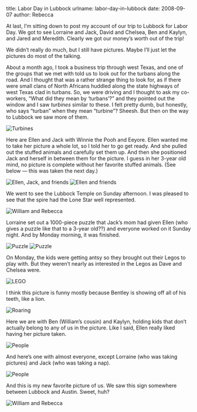 title: Labor Day in Lubbock
urlname: labor-day-in-lubbock
date: 2008-09-07
author: Rebecca

At last, I&#x02bc;m sitting down to post my account of our trip to Lubbock for
Labor Day. We got to see Lorraine and Jack, David and Chelsea, Ben and Kaylyn,
and Jared and Meredith. Clearly we got our money&#x02bc;s worth out of the trip!

We didn&#x02bc;t really do much, but I still have pictures. Maybe I&#x02bc;ll
just let the pictures do most of the talking.

About a month ago, I took a business trip through west Texas, and one of the
groups that we met with told us to look out for the turbans along the road. And
I thought that was a rather strange thing to look for, as if there were small
clans of North Africans huddled along the state highways of west Texas clad in
turbans. So, we were driving and I thought to ask my co-workers, &ldquo;What did
they mean by &lsquo;turbans&rsquo;?&rdquo; and they pointed out the window and I
saw *turbines* similar to these. I felt pretty dumb, but honestly, who says
&ldquo;turban&rdquo; when they mean &ldquo;turbine&rdquo;? Sheesh. But then on
the way to Lubbock we saw more of them.

<img src="{static}/images/2008-08-30-windmills.jpg" alt="Turbines" class="img-fluid">

Here are Ellen and Jack with Winnie the Pooh and Eeyore. Ellen wanted me to take
her picture a whole lot, so I told her to go get ready. And she pulled out the
stuffed animals and carefully set them up. And then she positioned Jack and
herself in between them for the picture. I guess in her 3-year old mind, no
picture is complete without her favorite stuffed animals. (See below &mdash;
this was taken the next day.)

<img src="{static}/images/2008-08-31-lubbock-01.jpg" alt="Ellen, Jack, and friends" class="img-fluid">

<img src="{static}/images/2008-09-01-lubbock-01.jpg" alt="Ellen and friends" class="img-fluid">

We went to see the Lubbock Temple on Sunday afternoon. I was pleased to see that
the spire had the Lone Star well represented.

<img src="{static}/images/2008-08-31-lubbock-02.jpg" alt="William and Rebecca" class="img-fluid">

Lorraine set out a 1000-piece puzzle that Jack&#x02bc;s mom had given Ellen (who
gives a puzzle like that to a 3-year old??) and everyone worked on it Sunday
night. And by Monday morning, it was finished.

<img src="{static}/images/2008-08-31-lubbock-03.jpg" alt="Puzzle" class="img-fluid">

<img src="{static}/images/2008-09-01-lubbock-02.jpg" alt="Puzzle" class="img-fluid">

On Monday, the kids were getting antsy so they brought out their Legos to play
with. But they weren&#x02bc;t nearly as interested in the Legos as Dave and
Chelsea were.

<img src="{static}/images/2008-09-01-lubbock-03.jpg" alt="LEGO" class="img-fluid">

I think this picture is funny mostly because Bentley is showing off all of his
teeth, like a lion.

<img src="{static}/images/2008-09-01-lubbock-04.jpg" alt="Roaring" class="img-fluid">

Here we are with Ben (William&#x02bc;s cousin) and Kaylyn, holding kids that
don&#x02bc;t actually belong to any of us in the picture. Like I said, Ellen
really liked having her picture taken.

<img src="{static}/images/2008-09-01-lubbock-05.jpg" alt="People" class="img-fluid">

And here&#x02bc;s one with almost everyone, except Lorraine (who was taking
pictures) and Jack (who was taking a nap).

<img src="{static}/images/2008-09-01-lubbock-06.jpg" alt="People" class="img-fluid">

And this is my new favorite picture of us. We saw this sign somewhere between
Lubbock and Austin. Sweet, huh?

<img src="{static}/images/2008-09-01-lubbock-07.jpg" alt="William and Rebecca" class="img-fluid">
